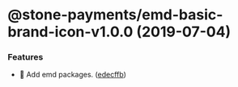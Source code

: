 # @stone-payments/emd-basic-brand-icon-v1.0.0 (2019-07-04)


### Features

* :rocket: Add emd packages. ([edecffb](https://github.com/stone-payments/emerald-web-framework/commit/edecffb))
